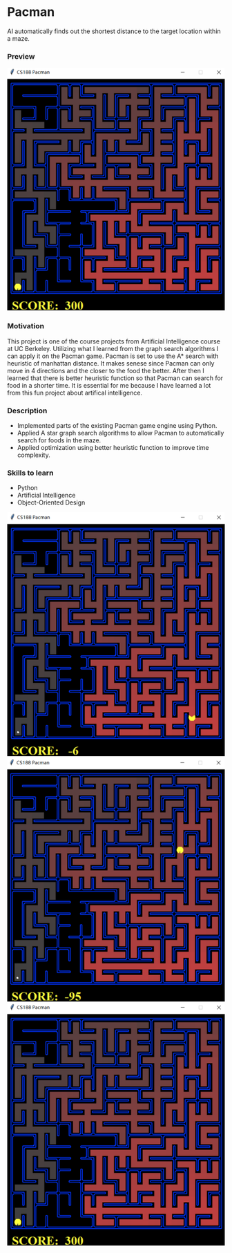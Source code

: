 # Pacman

AI automatically finds out the shortest distance to the target location within a maze.
### Preview
![preview](img/3.png)

### Motivation
This project is one of the course projects from Artificial Intelligence course at UC Berkeley.  Utilizing what I learned from the graph search algorithms I can apply it on the Pacman game.  Pacman is set to use the A* search with heuristic of manhattan distance.  It makes senese since Pacman can only move in 4 directions and the closer to the food the better.  After then I learned that there is better heuristic function so that Pacman can search for food in a shorter time.  It is essential for me because I have learned a lot from this fun project about artifical intelligence.

### Description
- Implemented parts of the existing Pacman game engine using Python.
- Applied A star graph search algorithms to allow Pacman to automatically search for foods in the maze.
- Applied optimization using better heuristic function to improve time complexity.

### Skills to learn
- Python
- Artificial Intelligence
- Object-Oriented Design

![preview](img/1.png)
![preview](img/2.png)
![preview](img/3.png)

